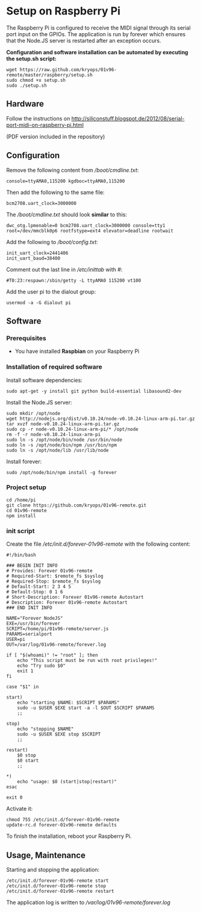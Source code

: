 # Setup on Raspberry Pi

The Raspberry Pi is configured to receive the MIDI signal through its serial port input on the GPIOs. The application is run by forever which ensures that the Node.JS server is restarted after an exception occurs.

**Configuration and software installation can be automated by executing the setup.sh script:**

    wget https://raw.github.com/kryops/01v96-remote/master/raspberry/setup.sh
    sudo chmod +x setup.sh
    sudo ./setup.sh


## Hardware

Follow the instructions on http://siliconstuff.blogspot.de/2012/08/serial-port-midi-on-raspberry-pi.html

(PDF version included in the repository)

## Configuration

Remove the following content from */boot/cmdline.txt*:

    console=ttyAMA0,115200 kgdboc=ttyAMA0,115200

Then add the following to the same file:

    bcm2708.uart_clock=3000000

The */boot/cmdline.txt* should look **similar** to this:

    dwc_otg.lpmenable=0 bcm2708.uart_clock=3000000 console=tty1 root=/dev/mmcblk0p6 rootfstype=ext4 elevator=deadline rootwait

Add the following to */boot/config.txt*:

    init_uart_clock=2441406
    init_uart_baud=38400

Comment out the last line in */etc/inittab* with #:

    #T0:23:respawn:/sbin/getty -L ttyAMA0 115200 vt100

Add the user pi to the dialout group:

    usermod -a -G dialout pi

## Software

### Prerequisites

-   You have installed **Raspbian** on your Raspberry Pi

### Installation of required software

Install software dependencies:

    sudo apt-get -y install git python build-essential libasound2-dev

Install the Node.JS server:

    sudo mkdir /opt/node
    wget http://nodejs.org/dist/v0.10.24/node-v0.10.24-linux-arm-pi.tar.gz
    tar xvzf node-v0.10.24-linux-arm-pi.tar.gz
    sudo cp -r node-v0.10.24-linux-arm-pi/* /opt/node
    rm -f -r node-v0.10.24-linux-arm-pi
    sudo ln -s /opt/node/bin/node /usr/bin/node
    sudo ln -s /opt/node/bin/npm /usr/bin/npm
    sudo ln -s /opt/node/lib /usr/lib/node

Install forever:

    sudo /opt/node/bin/npm install -g forever


### Project setup

    cd /home/pi
    git clone https://github.com/kryops/01v96-remote.git
    cd 01v96-remote
    npm install

### init script

Create the file */etc/init.d/forever-01v96-remote* with the following content:

    #!/bin/bash

    ### BEGIN INIT INFO
    # Provides: Forever 01v96-remote
    # Required-Start: $remote_fs $syslog
    # Required-Stop: $remote_fs $syslog
    # Default-Start: 2 3 4 5
    # Default-Stop: 0 1 6
    # Short-Description: Forever 01v96-remote Autostart
    # Description: Forever 01v96-remote Autostart
    ### END INIT INFO

    NAME="Forever NodeJS"
    EXE=/usr/bin/forever
    SCRIPT=/home/pi/01v96-remote/server.js
    PARAMS=serialport
    USER=pi
    OUT=/var/log/01v96-remote/forever.log

    if [ "$(whoami)" != "root" ]; then
        echo "This script must be run with root privileges!"
        echo "Try sudo $0"
        exit 1
    fi

    case "$1" in

    start)
        echo "starting $NAME: $SCRIPT $PARAMS"
        sudo -u $USER $EXE start -a -l $OUT $SCRIPT $PARAMS
        ;;

    stop)
        echo "stopping $NAME"
        sudo -u $USER $EXE stop $SCRIPT
        ;;

    restart)
        $0 stop
        $0 start
        ;;

    *)
        echo "usage: $0 (start|stop|restart)"
    esac

    exit 0

Activate it:

    chmod 755 /etc/init.d/forever-01v96-remote
    update-rc.d forever-01v96-remote defaults


To finish the installation, reboot your Raspberry Pi.


## Usage, Maintenance

Starting and stopping the application:

    /etc/init.d/forever-01v96-remote start
    /etc/init.d/forever-01v96-remote stop
    /etc/init.d/forever-01v96-remote restart

The application log is written to */var/log/01v96-remote/forever.log*
